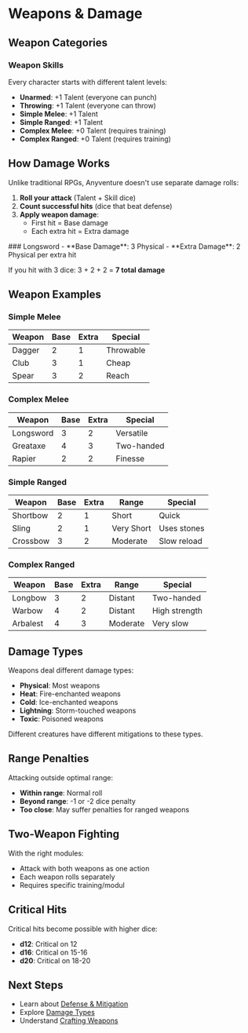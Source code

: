 # Weapons & Damage

## Weapon Categories

### Weapon Skills
Every character starts with different talent levels:
- **Unarmed**: +1 Talent (everyone can punch)
- **Throwing**: +1 Talent (everyone can throw)
- **Simple Melee**: +1 Talent
- **Simple Ranged**: +1 Talent
- **Complex Melee**: +0 Talent (requires training)
- **Complex Ranged**: +0 Talent (requires training)

## How Damage Works

Unlike traditional RPGs, Anyventure doesn't use separate damage rolls:

1. **Roll your attack** (Talent + Skill dice)
2. **Count successful hits** (dice that beat defense)
3. **Apply weapon damage**:
   - First hit = Base damage
   - Each extra hit = Extra damage

<div class="example-box">
### Longsword
- **Base Damage**: 3 Physical
- **Extra Damage**: 2 Physical per extra hit

If you hit with 3 dice: 3 + 2 + 2 = **7 total damage**
</div>

## Weapon Examples

### Simple Melee
| Weapon | Base | Extra | Special |
|--------|------|-------|---------|
| Dagger | 2 | 1 | Throwable |
| Club | 3 | 1 | Cheap |
| Spear | 3 | 2 | Reach |

### Complex Melee
| Weapon | Base | Extra | Special |
|--------|------|-------|---------|
| Longsword | 3 | 2 | Versatile |
| Greataxe | 4 | 3 | Two-handed |
| Rapier | 2 | 2 | Finesse |

### Simple Ranged
| Weapon | Base | Extra | Range | Special |
|--------|------|-------|-------|---------|
| Shortbow | 2 | 1 | Short | Quick |
| Sling | 2 | 1 | Very Short | Uses stones |
| Crossbow | 3 | 2 | Moderate | Slow reload |

### Complex Ranged
| Weapon | Base | Extra | Range | Special |
|--------|------|-------|-------|---------|
| Longbow | 3 | 2 | Distant | Two-handed |
| Warbow | 4 | 2 | Distant | High strength |
| Arbalest | 4 | 3 | Moderate | Very slow |

## Damage Types

Weapons deal different damage types:
- **Physical**: Most weapons
- **Heat**: Fire-enchanted weapons
- **Cold**: Ice-enchanted weapons
- **Lightning**: Storm-touched weapons
- **Toxic**: Poisoned weapons

Different creatures have different mitigations to these types.

## Range Penalties

Attacking outside optimal range:
- **Within range**: Normal roll
- **Beyond range**: -1 or -2 dice penalty
- **Too close**: May suffer penalties for ranged weapons

## Two-Weapon Fighting

With the right modules:
- Attack with both weapons as one action
- Each weapon rolls separately
- Requires specific training/modul


## Critical Hits

Critical hits become possible with higher dice:
- **d12**: Critical on 12
- **d16**: Critical on 15-16
- **d20**: Critical on 18-20

## Next Steps

- Learn about [Defense & Mitigation](/wiki/defense)
- Explore [Damage Types](/wiki/reference/damage-types)
- Understand [Crafting Weapons](/wiki/crafting)